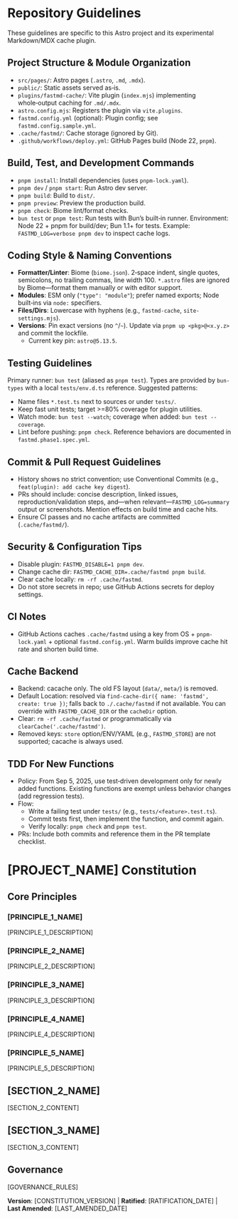 # Repository Guidelines

These guidelines are specific to this Astro project and its experimental Markdown/MDX cache plugin.

## Project Structure & Module Organization
- `src/pages/`: Astro pages (`.astro`, `.md`, `.mdx`).
- `public/`: Static assets served as‑is.
- `plugins/fastmd-cache/`: Vite plugin (`index.mjs`) implementing whole‑output caching for `.md/.mdx`.
- `astro.config.mjs`: Registers the plugin via `vite.plugins`.
- `fastmd.config.yml` (optional): Plugin config; see `fastmd.config.sample.yml`.
- `.cache/fastmd/`: Cache storage (ignored by Git).
- `.github/workflows/deploy.yml`: GitHub Pages build (Node 22, `pnpm`).

## Build, Test, and Development Commands
- `pnpm install`: Install dependencies (uses `pnpm-lock.yaml`).
- `pnpm dev` / `pnpm start`: Run Astro dev server.
- `pnpm build`: Build to `dist/`.
- `pnpm preview`: Preview the production build.
- `pnpm check`: Biome lint/format checks.
- `bun test` or `pnpm test`: Run tests with Bun’s built‑in runner.
Environment: Node 22 + pnpm for build/dev; Bun 1.1+ for tests. Example: `FASTMD_LOG=verbose pnpm dev` to inspect cache logs.

## Coding Style & Naming Conventions
- **Formatter/Linter**: Biome (`biome.json`). 2‑space indent, single quotes, semicolons, no trailing commas, line width 100. `*.astro` files are ignored by Biome—format them manually or with editor support.
- **Modules**: ESM only (`"type": "module"`); prefer named exports; Node built‑ins via `node:` specifiers.
- **Files/Dirs**: Lowercase with hyphens (e.g., `fastmd-cache`, `site-settings.mjs`).
- **Versions**: Pin exact versions (no `^`/`~`). Update via `pnpm up <pkg>@<x.y.z>` and commit the lockfile.
  - Current key pin: `astro@5.13.5`.

## Testing Guidelines
Primary runner: `bun test` (aliased as `pnpm test`). Types are provided by `bun-types` with a local `tests/env.d.ts` reference.
Suggested patterns:
- Name files `*.test.ts` next to sources or under `tests/`.
- Keep fast unit tests; target >=80% coverage for plugin utilities.
- Watch mode: `bun test --watch`; coverage when added: `bun test --coverage`.
- Lint before pushing: `pnpm check`.
Reference behaviors are documented in `fastmd.phase1.spec.yml`.

## Commit & Pull Request Guidelines
- History shows no strict convention; use Conventional Commits (e.g., `feat(plugin): add cache key digest`).
- PRs should include: concise description, linked issues, reproduction/validation steps, and—when relevant—`FASTMD_LOG=summary` output or screenshots. Mention effects on build time and cache hits.
- Ensure CI passes and no cache artifacts are committed (`.cache/fastmd/`).

## Security & Configuration Tips
- Disable plugin: `FASTMD_DISABLE=1 pnpm dev`.
- Change cache dir: `FASTMD_CACHE_DIR=.cache/fastmd pnpm build`.
- Clear cache locally: `rm -rf .cache/fastmd`.
- Do not store secrets in repo; use GitHub Actions secrets for deploy settings.

## CI Notes
- GitHub Actions caches `.cache/fastmd` using a key from OS + `pnpm-lock.yaml` + optional `fastmd.config.yml`. Warm builds improve cache hit rate and shorten build time.

## Cache Backend
- Backend: cacache only. The old FS layout (`data/`, `meta/`) is removed.
- Default Location: resolved via `find-cache-dir({ name: 'fastmd', create: true })`; falls back to `./.cache/fastmd` if not available. You can override with `FASTMD_CACHE_DIR` or the `cacheDir` option.
- Clear: `rm -rf .cache/fastmd` or programmatically via `clearCache('.cache/fastmd')`.
- Removed keys: `store` option/ENV/YAML (e.g., `FASTMD_STORE`) are not supported; cacache is always used.

## TDD For New Functions
- Policy: From Sep 5, 2025, use test‑driven development only for newly added functions. Existing functions are exempt unless behavior changes (add regression tests).
- Flow:
  - Write a failing test under `tests/` (e.g., `tests/<feature>.test.ts`).
  - Commit tests first, then implement the function, and commit again.
  - Verify locally: `pnpm check` and `pnpm test`.
- PRs: Include both commits and reference them in the PR template checklist.
# [PROJECT_NAME] Constitution
<!-- Example: Spec Constitution, TaskFlow Constitution, etc. -->

## Core Principles

### [PRINCIPLE_1_NAME]
<!-- Example: I. Library-First -->
[PRINCIPLE_1_DESCRIPTION]
<!-- Example: Every feature starts as a standalone library; Libraries must be self-contained, independently testable, documented; Clear purpose required - no organizational-only libraries -->

### [PRINCIPLE_2_NAME]
<!-- Example: II. CLI Interface -->
[PRINCIPLE_2_DESCRIPTION]
<!-- Example: Every library exposes functionality via CLI; Text in/out protocol: stdin/args → stdout, errors → stderr; Support JSON + human-readable formats -->

### [PRINCIPLE_3_NAME]
<!-- Example: III. Test-First (NON-NEGOTIABLE) -->
[PRINCIPLE_3_DESCRIPTION]
<!-- Example: TDD mandatory: Tests written → User approved → Tests fail → Then implement; Red-Green-Refactor cycle strictly enforced -->

### [PRINCIPLE_4_NAME]
<!-- Example: IV. Integration Testing -->
[PRINCIPLE_4_DESCRIPTION]
<!-- Example: Focus areas requiring integration tests: New library contract tests, Contract changes, Inter-service communication, Shared schemas -->

### [PRINCIPLE_5_NAME]
<!-- Example: V. Observability, VI. Versioning & Breaking Changes, VII. Simplicity -->
[PRINCIPLE_5_DESCRIPTION]
<!-- Example: Text I/O ensures debuggability; Structured logging required; Or: MAJOR.MINOR.BUILD format; Or: Start simple, YAGNI principles -->

## [SECTION_2_NAME]
<!-- Example: Additional Constraints, Security Requirements, Performance Standards, etc. -->

[SECTION_2_CONTENT]
<!-- Example: Technology stack requirements, compliance standards, deployment policies, etc. -->

## [SECTION_3_NAME]
<!-- Example: Development Workflow, Review Process, Quality Gates, etc. -->

[SECTION_3_CONTENT]
<!-- Example: Code review requirements, testing gates, deployment approval process, etc. -->

## Governance
<!-- Example: Constitution supersedes all other practices; Amendments require documentation, approval, migration plan -->

[GOVERNANCE_RULES]
<!-- Example: All PRs/reviews must verify compliance; Complexity must be justified; Use [GUIDANCE_FILE] for runtime development guidance -->

**Version**: [CONSTITUTION_VERSION] | **Ratified**: [RATIFICATION_DATE] | **Last Amended**: [LAST_AMENDED_DATE]
<!-- Example: Version: 2.1.1 | Ratified: 2025-06-13 | Last Amended: 2025-07-16 -->